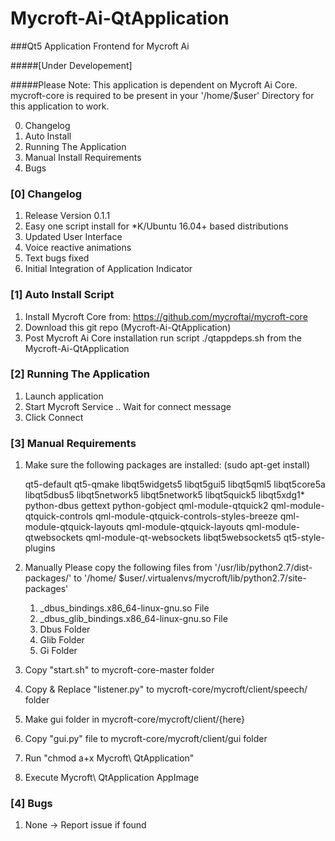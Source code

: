 # Mycroft-Ai-QtApplication
###Qt5 Application Frontend for Mycroft Ai

#####[Under Developement]

#####Please Note: This application is dependent on Mycroft Ai Core. mycroft-core is required to be present in your '/home/$user' Directory for this application to work.

0. Changelog
1. Auto Install
2. Running The Application
3. Manual Install Requirements
4. Bugs

### [0] Changelog
   1. Release Version 0.1.1
   2. Easy one script install for *K/Ubuntu 16.04+ based distributions
   3. Updated User Interface
   4. Voice reactive animations
   5. Text bugs fixed
   6. Initial Integration of Application Indicator 

### [1] Auto Install Script
   
   1. Install Mycroft Core from: https://github.com/mycroftai/mycroft-core 
   1. Download this git repo (Mycroft-Ai-QtApplication)
   2. Post Mycroft Ai Core installation run script ./qtappdeps.sh from the Mycroft-Ai-QtApplication

### [2] Running The Application
   1. Launch application
   2. Start Mycroft Service .. Wait for connect message
   3. Click Connect

### [3] Manual Requirements
   1. Make sure the following packages are installed: (sudo apt-get install)

      qt5-default
      qt5-qmake
      libqt5widgets5
      libqt5gui5
      libqt5qml5
      libqt5core5a
      libqt5dbus5
      libqt5network5
      libqt5network5
      libqt5quick5
      libqt5xdg1*
      python-dbus
      gettext
      python-gobject
      qml-module-qtquick2
      qml-module-qtquick-controls
      qml-module-qtquick-controls-styles-breeze
      qml-module-qtquick-layouts
      qml-module-qtquick-layouts
      qml-module-qtwebsockets
      qml-module-qt-websockets
      libqt5websockets5
      qt5-style-plugins
   
   2. Manually Please copy the following files from '/usr/lib/python2.7/dist-packages/' to '/home/
$user/.virtualenvs/mycroft/lib/python2.7/site-packages'

         1. _dbus_bindings.x86_64-linux-gnu.so File
         2. _dbus_glib_bindings.x86_64-linux-gnu.so File
         3. Dbus Folder
         4. Glib Folder
         5. Gi Folder
   
   3. Copy "start.sh" to mycroft-core-master folder
   4. Copy & Replace "listener.py" to mycroft-core/mycroft/client/speech/ folder
   5. Make gui folder in mycroft-core/mycroft/client/{here}
   5. Copy "gui.py" file to mycroft-core/mycroft/client/gui folder
   6. Run "chmod a+x Mycroft\ QtApplication"
   7. Execute Mycroft\ QtApplication AppImage 

### [4] Bugs
   1. None -> Report issue if found
